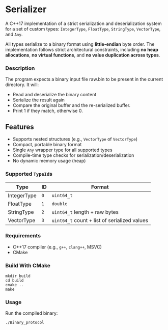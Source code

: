 # Serializer

A C++17 implementation of a strict serialization and deserialization system for a set of custom types: `IntegerType`, `FloatType`, `StringType`, `VectorType`, and `Any`.

All types serialize to a binary format using **little-endian** byte order. The implementation follows strict architectural constraints, including **no heap allocations**, **no virtual functions**, and **no value duplication across types**.

### Description
The program expects a binary input file raw.bin to be present in the current directory. It will:
- Read and deserialize the binary content
- Serialize the result again
- Compare the original buffer and the re-serialized buffer.
- Print 1 if they match, otherwise 0.

## Features

- Supports nested structures (e.g., `VectorType` of `VectorType`)
- Compact, portable binary format
- Single `Any` wrapper type for all supported types
- Compile-time type checks for serialization/deserialization
- No dynamic memory usage (heap)

### Supported `TypeId`s

| Type        | ID     | Format                                 |
|-------------|--------|----------------------------------------|
| IntegerType | `0`    | `uint64_t`                             |
| FloatType   | `1`    | `double`                               |
| StringType  | `2`    | `uint64_t` length + raw bytes          |
| VectorType  | `3`    | `uint64_t` count + list of serialized values |

### Requirements

- C++17 compiler (e.g., `g++`, `clang++`, MSVC)
- CMake

### Build With CMake
```
mkdir build
cd build
cmake ..
make
```

### Usage
Run the compiled binary:
```
./Binary_protocol
```

